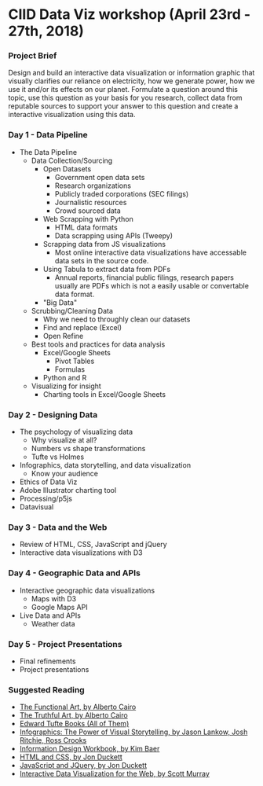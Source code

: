# CIID Data Viz workshop (April 23rd - 27th, 2018)
### Project Brief
Design and build an interactive data visualization or information graphic that visually clarifies our reliance on electricity, how we generate power, how we use it and/or its effects on our planet. Formulate a question around this topic, use this question as your basis for you research, collect data from reputable sources to support your answer to this question and create a interactive visualization using this data.

### Day 1 - Data Pipeline
* The Data Pipeline
	* Data Collection/Sourcing
		* Open Datasets
			* Government open data sets
			* Research organizations
			* Publicly traded corporations (SEC filings)
			* Journalistic resources
			* Crowd sourced data
		* Web Scrapping with Python
			* HTML data formats
			* Data scrapping using APIs (Tweepy)
		* Scrapping data from JS visualizations
			* Most online interactive data visualizations have accessable data sets in the source code.
		* Using Tabula to extract data from PDFs
			* Annual reports, financial public filings, research papers usually are PDFs which is not a easily usable or convertable data format.
		* "Big Data"
	* Scrubbing/Cleaning Data
		* Why we need to throughly clean our datasets
		* Find and replace (Excel)
		* Open Refine
	* Best tools and practices for data analysis
		* Excel/Google Sheets
			* Pivot Tables
			* Formulas
		* Python and R
	* Visualizing for insight
		* Charting tools in Excel/Google Sheets

### Day 2 - Designing Data
* The psychology of visualizing data
	* Why visualize at all?
	* Numbers vs shape transformations
	* Tufte vs Holmes
* Infographics, data storytelling, and data visualization
	* Know your audience
* Ethics of Data Viz
* Adobe Illustrator charting tool 
* Processing/p5js
* Datavisual

### Day 3 - Data and the Web
* Review of HTML, CSS, JavaScript and jQuery
* Interactive data visualizations with D3

### Day 4 - Geographic Data and APIs
* Interactive geographic data visualizations
	* Maps with D3
	* Google Maps API
* Live Data and APIs
	* Weather data

### Day 5 - Project Presentations
* Final refinements
* Project presentations

### Suggested Reading
* [The Functional Art, by Alberto Cairo](https://www.amazon.com/gp/product/0321834739/)
* [The Truthful Art, by Alberto Cairo](https://www.amazon.com/gp/product/0321934075)
* [Edward Tufte Books (All of Them)](https://www.edwardtufte.com/tufte/books_vdqi)
* [Infographics: The Power of Visual Storytelling, by Jason Lankow,‎ Josh Ritchie,‎ Ross Crooks](https://www.amazon.com/Infographics-Visual-Storytelling-Jason-Lankow/dp/1118314042)
* [Information Design Workbook, by Kim Baer](https://www.amazon.com/Information-Design-Workbook-approaches-inspiration/dp/1592536271)
* [HTML and CSS, by Jon Duckett](https://www.amazon.com/HTML-CSS-Design-Build-Websites/dp/1118008189)
* [JavaScript and JQuery, by Jon Duckett](https://www.amazon.com/JavaScript-JQuery-Interactive-Front-End-Development/dp/1118531647/)
* [Interactive Data Visualization for the Web, by Scott Murray](https://www.amazon.com/Interactive-Data-Visualization-Web-Introduction/dp/1449339735)